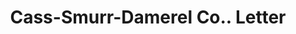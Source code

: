 ---
doi: 10.7916/D8W96N44
date_other: '1912'
date_other_textual: '1912'
form: correspondence
genre:
- Letters (correspondence)
name:
- Cass-Smurr-Damerel Co.
object_in_context_url: https://biggert.cul.columbia.edu/items/view/ave_biggert_00005
subject_hierarchical_geographic:
- Los Angeles, California, United States
subject_name:
- Cass-Smurr-Damerel Co.
title: Cass-Smurr-Damerel Co.. Letter
sort_title: Cass-Smurr-Damerel Co.. Letter
call_number: ave_biggert_00005
coordinates:
- 34.05,-118.25
pid: ave_biggert_00005
identifiers: ave_biggert_00005
permalink: /biggert/ave_biggert_00005/
layout: iiif-image-page
---